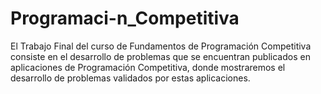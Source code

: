 # Programaci-n_Competitiva
El Trabajo Final del curso de Fundamentos de Programación Competitiva consiste en el desarrollo de problemas que se encuentran publicados en aplicaciones de Programación Competitiva, donde mostraremos  el desarrollo de problemas validados por estas aplicaciones.
